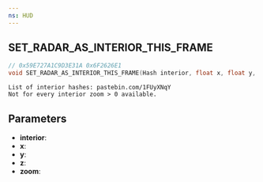 ```yaml
---
ns: HUD
---
```

## SET_RADAR_AS_INTERIOR_THIS_FRAME

```c
// 0x59E727A1C9D3E31A 0x6F2626E1
void SET_RADAR_AS_INTERIOR_THIS_FRAME(Hash interior, float x, float y, int z, int zoom);
```

```
List of interior hashes: pastebin.com/1FUyXNqY  
Not for every interior zoom > 0 available.  
```

## Parameters
* **interior**: 
* **x**: 
* **y**: 
* **z**:
* **zoom**: 

